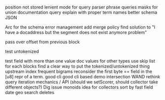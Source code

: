 position not stored
lenient mode for query parser
phrase queries
masks for union
documentation
query explain with proper term names
better schema JSON 

Arc for the schema
error management
add merge policy
find solution to "I have a docaddress but the segment does not exist anymore problem"

pass over offset from previous block

test untokenized


test field with more than one value
doc values for other types
use skip list for each blocks
find a clear way to put the tokenized/untokenized thing upstream
index frequent bigrams
reconsider the first byte == field in the [u8] repr of a term.
good cli
good cli based demo
intersection
WAND
rethink query iteration mechanics / API (should we setScorer, should
collector take different objects?)
Dig issue monoids idea for collectors
sort by fast field
date
geo search
deletes
